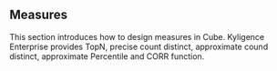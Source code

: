 ## Measures

This section introduces how to design measures in Cube. Kyligence Enterprise provides TopN, precise count distinct, approximate cound distinct, approximate Percentile and CORR function.
